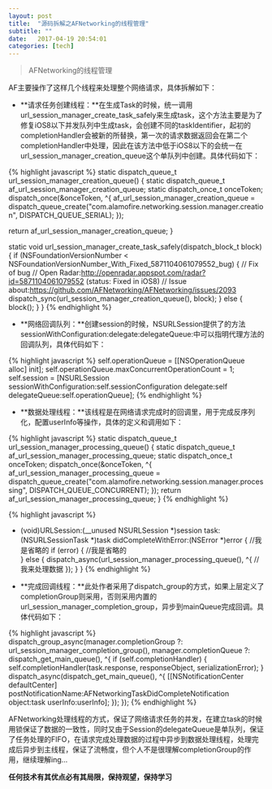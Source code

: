 ```yaml
---
layout: post
title:  "源码拆解之AFNetworking的线程管理"
subtitle: ""
date:   2017-04-19 20:54:01
categories: [tech]
---
```


> AFNetworking的线程管理

AF主要操作了这样几个线程来处理整个网络请求，具体拆解如下：

- **请求任务创建线程：**在生成Task的时候，统一调用url_session_manager_create_task_safely来生成task，这个方法主要是为了修复iOS8以下并发队列中生成task，会创建不同的taskIdentifier，起初的completionHandler会被新的所替换，第一次的请求数据返回会在第二个completionHandler中处理，因此在该方法中低于iOS8以下的会统一在url_session_manager_creation_queue这个单队列中创建。具体代码如下：

{% highlight javascript %}
static dispatch_queue_t url_session_manager_creation_queue() {
static dispatch_queue_t af_url_session_manager_creation_queue;
static dispatch_once_t onceToken;
dispatch_once(&onceToken, ^{
   af_url_session_manager_creation_queue = dispatch_queue_create("com.alamofire.networking.session.manager.creation", DISPATCH_QUEUE_SERIAL);
});

return af_url_session_manager_creation_queue;
}

static void url_session_manager_create_task_safely(dispatch_block_t block) {
if (NSFoundationVersionNumber < NSFoundationVersionNumber_With_Fixed_5871104061079552_bug) {
   // Fix of bug
   // Open Radar:http://openradar.appspot.com/radar?id=5871104061079552 (status: Fixed in iOS8)
   // Issue about:https://github.com/AFNetworking/AFNetworking/issues/2093
   dispatch_sync(url_session_manager_creation_queue(), block);
} else {
   block();
}
}
{% endhighlight %}

- **网络回调队列：**创建session的时候，NSURLSession提供了的方法sessionWithConfiguration:delegate:delegateQueue:中可以指明代理方法的回调队列，具体代码如下：

{% highlight javascript %}
self.operationQueue = [[NSOperationQueue alloc] init];
self.operationQueue.maxConcurrentOperationCount = 1;
self.session = [NSURLSession sessionWithConfiguration:self.sessionConfiguration delegate:self delegateQueue:self.operationQueue];
{% endhighlight %}

- **数据处理线程：**该线程是在网络请求完成时的回调里，用于完成反序列化，配置userInfo等操作，具体的定义和调用如下：
	
{% highlight javascript %}
static dispatch_queue_t url_session_manager_processing_queue() {
static dispatch_queue_t af_url_session_manager_processing_queue;
static dispatch_once_t onceToken;
dispatch_once(&onceToken, ^{
   af_url_session_manager_processing_queue = dispatch_queue_create("com.alamofire.networking.session.manager.processing", DISPATCH_QUEUE_CONCURRENT);
});
return af_url_session_manager_processing_queue;
}
{% endhighlight %}
	
{% highlight javascript %}
- (void)URLSession:(__unused NSURLSession *)session
         task:(NSURLSessionTask *)task
didCompleteWithError:(NSError *)error
{
//我是省略的
if (error) {
//我是省略的  
} else {
   dispatch_async(url_session_manager_processing_queue(), ^{
	   //我来处理数据
   });
}
}
{% endhighlight %}

- **完成回调线程：**此处作者采用了dispatch_group的方式，如果上层定义了completionGroup则采用，否则采用内置的url_session_manager_completion_group，异步到mainQueue完成回调。具体代码如下：

{% highlight javascript %}
dispatch_group_async(manager.completionGroup ?: url_session_manager_completion_group(), manager.completionQueue ?: dispatch_get_main_queue(), ^{
                if (self.completionHandler) {
                    self.completionHandler(task.response, responseObject, serializationError);
                }
                dispatch_async(dispatch_get_main_queue(), ^{
                    [[NSNotificationCenter defaultCenter] postNotificationName:AFNetworkingTaskDidCompleteNotification object:task userInfo:userInfo];
                });
            });
{% endhighlight %}

AFNetworking处理线程的方式，保证了网络请求任务的并发，在建立task的时候用锁保证了数据的一致性，同时又由于Session的delegateQueue是单队列，保证了任务处理的FIFO，在请求完成处理数据的过程中异步到数据处理线程，处理完成后异步到主线程，保证了流畅度，但个人不是很理解completionGroup的作用，继续理解ing...

**任何技术有其优点必有其局限，保持观望，保持学习**

